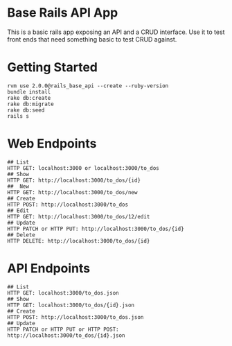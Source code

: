 # Base Rails API App

This is a basic rails app exposing an API and a CRUD interface. Use it to test front ends that need something basic to test CRUD against.

# Getting Started

    rvm use 2.0.0@rails_base_api --create --ruby-version
    bundle install
    rake db:create
    rake db:migrate
    rake db:seed
    rails s

# Web Endpoints
    ## List
    HTTP GET: localhost:3000 or localhost:3000/to_dos
    ## Show
    HTTP GET: http://localhost:3000/to_dos/{id}
    ##  New
    HTTP GET: http://localhost:3000/to_dos/new
    ## Create
    HTTP POST: http://localhost:3000/to_dos
    ## Edit
    HTTP GET: http://localhost:3000/to_dos/12/edit
    ## Update
    HTTP PATCH or HTTP PUT: http://localhost:3000/to_dos/{id}
    ## Delete
    HTTP DELETE: http://localhost:3000/to_dos/{id}
# API Endpoints
    ## List
    HTTP GET: localhost:3000/to_dos.json
    ## Show
    HTTP GET: localhost:3000/to_dos/{id}.json
    ## Create
    HTTP POST: http://localhost:3000/to_dos.json
    ## Update
    HTTP PATCH or HTTP PUT or HTTP POST: http://localhost:3000/to_dos/{id}.json